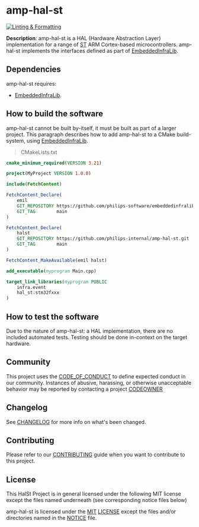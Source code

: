 # amp-hal-st

[![Linting & Formatting](https://github.com/philips-software/amp-hal-st/actions/workflows/linting-formatting.yml/badge.svg)](https://github.com/philips-software/amp-hal-st/actions/workflows/linting-formatting.yml)

**Description**: amp-hal-st is a HAL (Hardware Abstraction Layer) implementation for a range of [ST](https://st.com) ARM Cortex-based microcontrollers. amp-hal-st implements the interfaces defined as part of [EmbeddedInfraLib].

## Dependencies

amp-hal-st requires:
- [EmbeddedInfraLib].

## How to build the software

amp-hal-st cannot be built by-itself, it must be built as part of a larger project. This paragraph describes how to add amp-hal-st to a CMake build-system, using [EmbeddedInfraLib].

> CMakeLists.txt

```cmake
cmake_minimum_required(VERSION 3.21)

project(MyProject VERSION 1.0.0)

include(FetchContent)

FetchContent_Declare(
    emil
    GIT_REPOSITORY https://github.com/philips-software/embeddedinfralib.git
    GIT_TAG        main
)

FetchContent_Declare(
    halst
    GIT_REPOSITORY https://github.com/philips-internal/amp-hal-st.git
    GIT_TAG        main
)

FetchContent_MakeAvailable(emil halst)

add_executable(myprogram Main.cpp)

target_link_libraries(myprogram PUBLIC
    infra.event
    hal_st.stm32fxxx
)
```

## How to test the software

Due to the nature of amp-hal-st: a HAL implementation, there are no included automated tests. Testing should be done in-context on the target hardware.

## Community

This project uses the [CODE_OF_CONDUCT](CODE_OF_CONDUCT.md) to define expected conduct in our community. Instances of abusive, harassing, or otherwise unacceptable behavior may be reported by contacting a project [CODEOWNER](CODEOWNERS)

## Changelog

See [CHANGELOG](CHANGELOG.md) for more info on what's been changed.

## Contributing

Please refer to our [CONTRIBUTING](CONTRIBUTING.md) guide when you want to contribute to this project.

## License

This HalSt Project is in general licensed under the following MIT license except the files named underneath (see corresponding notice files below)

amp-hal-st is licensed under the [MIT](https://choosealicense.com/licenses/mit/) [LICENSE](LICENSE) except the files and/or directories named in the [NOTICE](NOTICE) file.

[EmbeddedInfraLib]: https://github.com/philips-software/embeddedinfralib
